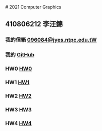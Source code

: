 <!DOCTYPE html>
<html>
<head>
	# 2021 Computer Graphics
</head>

<body>

## 410806212 李汪錦
### 我的信箱 [096084@jyes.ntpc.edu.tW]
### 我的 [GitHub]
### HW0 [       HW0]
### HW1 [       HW1]
### HW2 [       HW2]
### HW3 [       HW3]
### HW4 [       HW4]


[096084@jyes.ntpc.edu.tW]:<mailto:096084@jyes.ntpc.edu.tw>
[GitHub]:<https://kingta1487.github.io/CGhws/index.html>
[       HW0]:<hw0.html>
[       HW1]:<HW1/HW1.html>
[       HW2]:<HW2/drive.html>
[       HW3]:<HW3/HW3.html>
[       HW4]:<HW4/HW4.html>
</body>

</html>